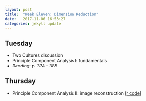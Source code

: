 ```yaml
---
layout: post
title:  "Week Eleven: Dimension Reduction"
date:   2017-11-06 16:53:27
categories: jekyll update
---
```


## Tuesday
- Two Cultures discussion
- Principle Component Analysis I: fundamentals
- *Reading*: p. 374 - 385

## Thursday
- Principle Component Analysis II: image reconstruction [<a href = "https://raw.githubusercontent.com/andrewpbray/math-243/master/assets/week-11/pca-code.R" target = "_blank">r code</a>]